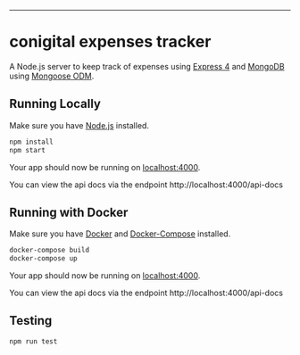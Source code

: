 

---

# conigital expenses tracker

A Node.js server to keep track of expenses using [Express 4](http://expressjs.com/) and [MongoDB](https://www.mongodb.com/) using [Mongoose ODM](https://mongoosejs.com/).

## Running Locally

Make sure you have [Node.js](http://nodejs.org/) installed.

```bash
npm install
npm start
```

Your app should now be running on [localhost:4000](http://localhost:4000/).

You can view the api docs via the endpoint http://localhost:4000/api-docs



## Running with Docker
Make sure you have [Docker](https://www.docker.com/) and [Docker-Compose](https://docs.docker.com/compose/) installed.

```bash
docker-compose build
docker-compose up
```

Your app should now be running on [localhost:4000](http://localhost:4000/).

You can view the api docs via the endpoint http://localhost:4000/api-docs

## Testing
```bash
npm run test
```
